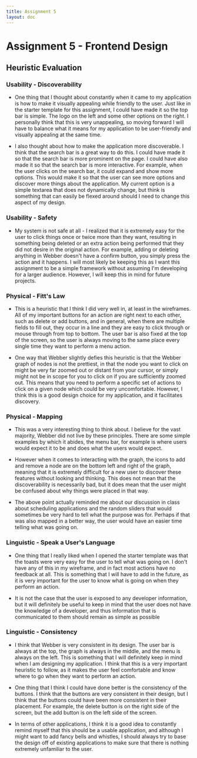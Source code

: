 ```yaml
---
title: Assignment 5
layout: doc
---
```


# Assignment 5 - Frontend Design

## Heuristic Evaluation

### Usability - Discoverability

- One thing that I thought about constantly when it came to my application is how to make it visually appealing while friendly to the user. Just like in the starter template for this assignment, I could have made it so the top bar is simple. The logo on the left and some other options on the right. I personally think that this is very unappealing, so moving forward I will have to balance what it means for my application to be user-friendly and visually appealing at the same time.

- I also thought about how to make the application more discoverable. I think that the search bar is a great way to do this. I could have made it so that the search bar is more prominent on the page. I could have also made it so that the search bar is more interactive. For example, when the user clicks on the search bar, it could expand and show more options. This would make it so that the user can see more options and discover more things about the application. My current option is a simple textarea that does not dynamically change, but think is something that can easily be flexed around should I need to change this aspect of my design.

### Usability - Safety

- My system is not safe at all - I realized that it is extremely easy for the user to click things once or twice more than they want, resulting in something being deleted or an extra action being performed that they did not desire in the original action. For example, adding or deleting anything in Webber doesn't have a confirm button, you simply press the action and it happens. I will most likely be keeping this as I want this assignment to be a simple framework without assuming I'm developing for a larger audience. However, I will keep this in mind for future projects.

### Physical - Fitt's Law

- This is a heuristic that I think I did very well in, at least in the wireframes. All of my important buttons for an action are right next to each other, such as delete or add buttons, and in general, when there are multiple fields to fill out, they occur in a line and they are easy to click through or mouse through from top to bottom. The user bar is also fixed at the top of the screen, so the user is always moving to the same place every single time they want to perform a menu action.

- One way that Webber slightly defies this heuristic is that the Webber graph of nodes is not the prettiest, in that the node you want to click on might be very far zoomed out or distant from your cursor, or simply might not be in scope for you to click on if you are sufficiently zoomed out. This means that you need to perform a specific set of actions to click on a given node which could be very uncomfortable. However, I think this is a good design choice for my application, and it facilitates discovery.

### Physical - Mapping

- This was a very interesting thing to think about. I believe for the vast majority, Webber did not live by these principles. There are some simple examples by which it abides, the menu bar, for example is where users would expect it to be and does what the users would expect.

- However when it comes to interacting with the graph, the icons to add and remove a node are on the bottom left and right of the graph, meaning that it is extremely difficult for a new user to discover these features without looking and thinking. This does not mean that the discoverability is necessarily bad, but it does mean that the user might be confused about why things were placed in that way.

- The above point actually reminded me about our discussion in class about scheduling applications and the random sliders that would sometimes be very hard to tell what the purpose was for. Perhaps if that was also mapped in a better way, the user would have an easier time telling what was going on.

### Linguistic - Speak a User's Language

- One thing that I really liked when I opened the starter template was that the toasts were very easy for the user to tell what was going on. I don't have any of this in my wireframe, and in fact most actions have no feedback at all. This is something that I will have to add in the future, as it is very important for the user to know what is going on when they perform an action.

- It is not the case that the user is exposed to any developer information, but it will definitely be useful to keep in mind that the user does not have the knowledge of a developer, and thus information that is communicated to them should remain as simple as possible

### Linguistic - Consistency

- I think that Webber is very consistent in its design. The user bar is always at the top, the graph is always in the middle, and the menu is always on the left. This is something that I will definitely keep in mind when I am designing my application. I think that this is a very important heuristic to follow, as it makes the user feel comfortable and know where to go when they want to perform an action.

- One thing that I think I could have done better is the consistency of the buttons. I think that the buttons are very consistent in their design, but I think that the buttons could have been more consistent in their placement. For example, the delete button is on the right side of the screen, but the add button is on the left side of the screen. 

- In terms of other applications, I think it is a good idea to constantly remind myself that this should be a usable application, and although I might want to add fancy bells and whistles, I should always try to base the design off of existing applications to make sure that there is nothing extremely unfamiliar to the user.
